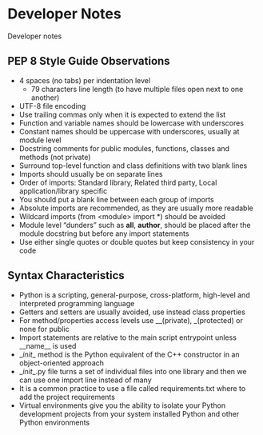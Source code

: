 # Developer Notes

Developer notes

## PEP 8 Style Guide Observations

- 4 spaces (no tabs) per indentation level 
  - 79 characters line length (to have multiple files open next to one another) 
- UTF-8 file encoding
- Use trailing commas only when it is expected to extend the list 
- Function and variable names should be lowercase with underscores 
- Constant names should be uppercase with underscores, usually at module level 
- Docstring comments for public modules, functions, classes and methods (not private) 
- Surround top-level function and class definitions with two blank lines 
- Imports should usually be on separate lines 
- Order of imports: Standard library, Related third party, Local application/library specific
- You should put a blank line between each group of imports
- Absolute imports are recommended, as they are usually more readable
- Wildcard imports (from \<module> import *) should be avoided
- Module level “dunders” such as __all__, __author__, should be placed after the module docstring but before any import statements
- Use either single quotes or double quotes but keep consistency in your code

## Syntax Characteristics
- Python is a scripting, general-purpose, cross-platform, high-level and interpreted programming language
- Getters and setters are usually avoided, use instead class properties
- For method/properties access levels use __(private), _(protected) or none for public
- Import statements are relative to the main script entrypoint unless \_\_name__ is used
- \__init__ method is the Python equivalent of the C++ constructor in an object-oriented approach
- \__init__.py file turns a set of individual files into one library and then we can use one import line instead of many
- It is a common practice to use a file called requirements.txt where to add the project requirements
- Virtual environments give you the ability to isolate your Python development projects from your system installed Python and other Python environments
